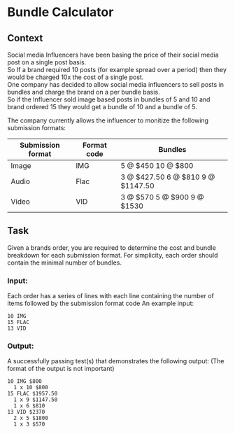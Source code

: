 [comment]: <> (# com.steven.model.Bundle com.steven.algorithm.Calculator)
# Bundle Calculator

## Context
Social media Influencers have been basing the price of their social media post on a single post basis.  
So If a brand required 10 posts (for example spread over a period) then they would be charged 10x the cost of a single post.  
One company has decided to allow social media influencers to sell posts in bundles and charge the brand on a per bundle basis.   
So if the Influencer sold image based posts in bundles of 5 and 10 and brand ordered 15 they would get a bundle of 10 and a bundle of 5.

The company currently allows the influencer to monitize the following submission formats:

Submission format | Format code | Bundles
----------------- | ----------- | -------  
Image | IMG | 5 @ $450 10 @ $800
Audio | Flac | 3 @ $427.50 6 @ $810 9 @ $1147.50
Video | VID | 3 @ $570 5 @ $900 9 @ $1530

## Task

Given a brands order, you are required to determine the cost and bundle breakdown for each submission format. For simplicity, each order should contain the minimal number of bundles.

### Input:
Each order has a series of lines with each line containing the number of items followed by the submission format code
An example input:
```
10 IMG
15 FLAC
13 VID
```

### Output:
A successfully passing test(s) that demonstrates the following output: (The format of the output is not important)
```
10 IMG $800  
  1 x 10 $800  
15 FLAC $1957.50  
  1 x 9 $1147.50  
  1 x 6 $810  
13 VID $2370  
  2 x 5 $1800  
  1 x 3 $570  
```
